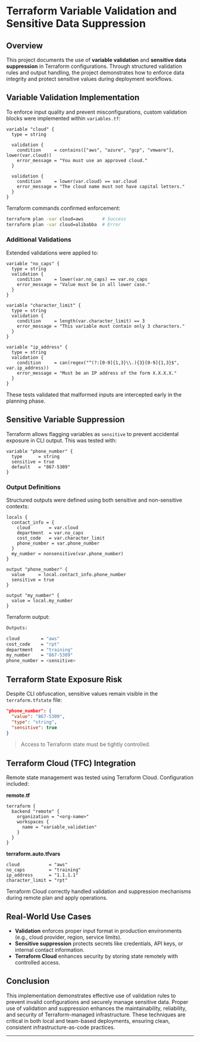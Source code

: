 # Terraform Variable Validation and Sensitive Data Suppression

## Overview

This project documents the use of **variable validation** and **sensitive data suppression** in Terraform configurations. Through structured validation rules and output handling, the project demonstrates how to enforce data integrity and protect sensitive values during deployment workflows.

## Variable Validation Implementation

To enforce input quality and prevent misconfigurations, custom validation blocks were implemented within `variables.tf`:

```hcl
variable "cloud" {
  type = string

  validation {
    condition     = contains(["aws", "azure", "gcp", "vmware"], lower(var.cloud))
    error_message = "You must use an approved cloud."
  }

  validation {
    condition     = lower(var.cloud) == var.cloud
    error_message = "The cloud name must not have capital letters."
  }
}
```

Terraform commands confirmed enforcement:

```bash
terraform plan -var cloud=aws       # Success
terraform plan -var cloud=alibabba  # Error
```

### Additional Validations

Extended validations were applied to:

```hcl
variable "no_caps" {
  type = string
  validation {
    condition     = lower(var.no_caps) == var.no_caps
    error_message = "Value must be in all lower case."
  }
}

variable "character_limit" {
  type = string
  validation {
    condition     = length(var.character_limit) == 3
    error_message = "This variable must contain only 3 characters."
  }
}

variable "ip_address" {
  type = string
  validation {
    condition     = can(regex("^(?:[0-9]{1,3}\\.){3}[0-9]{1,3}$", var.ip_address))
    error_message = "Must be an IP address of the form X.X.X.X."
  }
}
```

These tests validated that malformed inputs are intercepted early in the planning phase.

## Sensitive Variable Suppression

Terraform allows flagging variables as `sensitive` to prevent accidental exposure in CLI output. This was tested with:

```hcl
variable "phone_number" {
  type      = string
  sensitive = true
  default   = "867-5309"
}
```

### Output Definitions

Structured outputs were defined using both sensitive and non-sensitive contexts:

```hcl
locals {
  contact_info = {
    cloud       = var.cloud
    department  = var.no_caps
    cost_code   = var.character_limit
    phone_number = var.phone_number
  }
  my_number = nonsensitive(var.phone_number)
}

output "phone_number" {
  value     = local.contact_info.phone_number
  sensitive = true
}

output "my_number" {
  value = local.my_number
}
```

Terraform output:

```bash
Outputs:

cloud        = "aws"
cost_code    = "rpt"
department   = "training"
my_number    = "867-5309"
phone_number = <sensitive>
```

## Terraform State Exposure Risk

Despite CLI obfuscation, sensitive values remain visible in the `terraform.tfstate` file:

```json
"phone_number": {
  "value": "867-5309",
  "type": "string",
  "sensitive": true
}
```

> Access to Terraform state must be tightly controlled.

## Terraform Cloud (TFC) Integration

Remote state management was tested using Terraform Cloud. Configuration included:

**remote.tf**

```hcl
terraform {
  backend "remote" {
    organization = "<org-name>"
    workspaces {
      name = "variable_validation"
    }
  }
}
```

**terraform.auto.tfvars**

```hcl
cloud           = "aws"
no_caps         = "training"
ip_address      = "1.1.1.1"
character_limit = "rpt"
```

Terraform Cloud correctly handled validation and suppression mechanisms during remote plan and apply operations.

## Real-World Use Cases

- **Validation** enforces proper input format in production environments (e.g., cloud provider, region, service limits).
- **Sensitive suppression** protects secrets like credentials, API keys, or internal contact information.
- **Terraform Cloud** enhances security by storing state remotely with controlled access.

## Conclusion

This implementation demonstrates effective use of validation rules to prevent invalid configurations and securely manage sensitive data. Proper use of validation and suppression enhances the maintainability, reliability, and security of Terraform-managed infrastructure. These techniques are critical in both local and team-based deployments, ensuring clean, consistent infrastructure-as-code practices.

---
